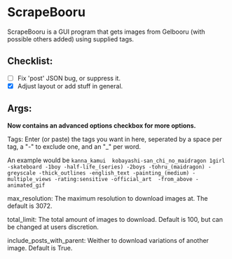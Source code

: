 # ScrapeBooru

ScrapeBooru is a GUI program that gets images from Gelbooru (with possible others added) using supplied tags.

## Checklist:
- [ ] Fix 'post' JSON bug, or suppress it.
- [x] Adjust layout or add stuff in general.

## Args:

**Now contains an advanced options checkbox for more options.**

Tags: Enter (or paste) the tags you want in here, seperated by a space per tag, a "-" to exclude one, and an "_" per word.

An example would be `kanna_kamui  kobayashi-san_chi_no_maidragon 1girl -skateboard -1boy -half-life_(series) -2boys -tohru_(maidragon) -greyscale -thick_outlines -english_text -painting_(medium) -multiple_views -rating:sensitive -official_art  -from_above -animated_gif `

max_resolution: The maximum resolution to download images at. The default is 3072.

total_limit: The total amount of images to download. Default is 100, but can be changed at users discretion.

include_posts_with_parent: Weither to download variations of another image. Default is True.

